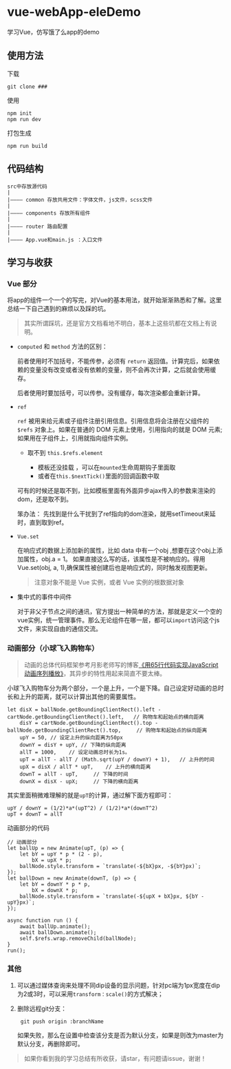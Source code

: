 # vue-webApp-eleDemo

学习Vue，仿写饿了么app的demo

## 使用方法

下载

    git clone ###
    
使用

    npm init
    npm run dev
    
打包生成

    npm run build

## 代码结构

    src中存放源代码
    |
    |———— common 存放共用文件：字体文件，js文件，scss文件
    |
    |———— components 存放所有组件
    |
    |———— router 路由配置
    |
    |———— App.vue和main.js ：入口文件
    
## 学习与收获

### Vue 部分
将app的组件一个一个的写完，对Vue的基本用法，就开始渐渐熟悉和了解。这里总结一下自己遇到的麻烦以及踩的坑。
> 其实所谓踩坑，还是官方文档看地不明白，基本上这些坑都在文档上有说明。

- `computed` 和 `method` 方法的区别： 

    前者使用时不加括号，不能传参，必须有 `return` 返回值。计算完后，如果依赖的变量没有改变或者没有依赖的变量，则不会再次计算，之后就会使用缓存。
    
    后者使用时要加括号，可以传参。没有缓存，每次渲染都会重新计算。

- `ref`

	`ref` 被用来给元素或子组件注册引用信息。引用信息将会注册在父组件的 `$refs` 对象上。如果在普通的 DOM 元素上使用，引用指向的就是 DOM 元素; 如果用在子组件上，引用就指向组件实例。

	- 取不到 `this.$refs.element`
		
		- 模板还没挂载 ，可以在`mounted`生命周期钩子里面取
		- 或者在`this.$nextTick()`里面的回调函数中取

	可有的时候还是取不到，比如模板里面有外面异步ajax传入的参数来渲染的dom，还是取不到。

	笨办法： 先找到是什么干扰到了ref指向的dom渲染，就用setTimeout来延时，直到取到ref。

- `Vue.set`

    在响应式的数据上添加新的属性，比如 data 中有一个obj ,想要在这个obj上添加属性，obj.a = 1。 如果直接这么写的话，该属性是不被响应的。得用 Vue.set(obj, a, 1),确保属性被创建后也是响应式的，同时触发视图更新。
    
    > 注意对象不能是 Vue 实例，或者 Vue 实例的根数据对象
  	
- 集中式的事件中间件
    
    对于非父子节点之间的通讯，官方提出一种简单的方法，那就是定义一个空的vue实例，统一管理事件。那么无论组件在哪一层，都可以`import`访问这个js文件，来实现自由的通信交流。

### 动画部分（小球飞入购物车）

> 动画的总体代码框架参考月影老师写的博客[《用65行代码实现JavaScript动画序列播放》](https://www.h5jun.com/post/sixty-lines-of-code-animation.html)，其异步的特性用起来简直不要太棒。

小球飞入购物车分为两个部分，一个是上升，一个是下降。自己设定好动画的总时长和上升的距离，就可以计算出其他的需要属性。

    let disX = ballNode.getBoundingClientRect().left - cartNode.getBoundingClientRect().left,   // 购物车和起始点的横向距离
        disY = cartNode.getBoundingClientRect().top - ballNode.getBoundingClientRect().top,     // 购物车和起始点的纵向距离
        upY = 50, // 设定上升的纵向距离为50px
        downY = disY + upY, // 下降的纵向距离
        allT = 1000,    // 设定动画总时长为1s。
        upT = allT - allT / (Math.sqrt(upY / downY) + 1),   // 上升的时间
        upX = disX / allT * upT,    // 上升的横向距离
        downT = allT - upT,     // 下降的时间
        downX = disX - upX;     // 下降的横向距离
        
其实里面稍微难理解的就是`upT`的计算，通过解下面方程即可：

    upY / downY = (1/2)*a*(upT^2) / (1/2)*a*(downT^2)
    upT + downT = allT
    
动画部分的代码

    // 动画部分
    let ballUp = new Animate(upT, (p) => {
        let bY = upY * p * (2 - p),
            bX = upX * p;
        ballNode.style.transform = `translate(-${bX}px, -${bY}px)`;
    });
    let ballDown = new Animate(downT, (p) => {
        let bY = downY * p * p,
            bX = downX * p;
        ballNode.style.transform = `translate(-${upX + bX}px, ${bY - upY}px)`;
    });

    async function run () {
        await ballUp.animate();
        await ballDown.animate();
        self.$refs.wrap.removeChild(ballNode);
    }
    run();

### 其他

1. 可以通过媒体查询来处理不同dip设备的显示问题，针对pc端为1px宽度在dip为2或3时，可以采用`transform：scale()`的方式解决；
2. 删除远程git分支： 
    
        git push origin :branchName
    如果失败，那么在设置中检查该分支是否为默认分支，如果是则改为master为默认分支，再删除即可。

> 如果你看到我的学习总结有所收获，请star，有问题请issue，谢谢！
